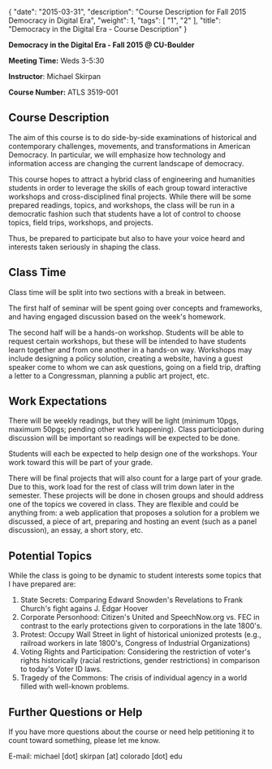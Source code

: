 {
   "date": "2015-03-31",
   "description": "Course Description for Fall 2015 Democracy in Digital Era",
   "weight": 1,
   "tags": [
      "1",
      "2"
   ],
   "title": "Democracy in the Digital Era - Course Description"
}

**Democracy in the Digital Era - Fall 2015 @ CU-Boulder**

**Meeting Time:** Weds 3-5:30

**Instructor**: Michael Skirpan

**Course Number:** ATLS 3519-001

## Course Description
The aim of this course is to do side-by-side examinations of historical and contemporary challenges, movements, and transformations in American Democracy.  In particular, we will emphasize how technology and information access are changing the current landscape of democracy.  

This course hopes to attract a hybrid class of engineering and humanities students in order to leverage the skills of each group toward interactive workshops and cross-disciplined final projects.  While there will be some prepared readings, topics, and workshops, the class will be run in a democratic fashion such that students have a lot of control to choose topics, field trips, workshops, and projects.

Thus, be prepared to participate but also to have your voice heard and interests taken seriously in shaping the class.

## Class Time
Class time will be split into two sections with a break in between.  

The first half of seminar will be spent going over concepts and frameworks, and having engaged discussion based on the week's homework.  

The second half will be a hands-on workshop.  Students will be able to request certain workshops, but these will be intended to have students learn together and from one another in a hands-on way.  Workshops may include designing a policy solution, creating a website, having a guest speaker come to whom we can ask questions, going on a field trip, drafting a letter to a Congressman, planning a public art project, etc.

## Work Expectations
There will be weekly readings, but they will be light (minimum 10pgs, maximum 50pgs; pending other work happening).  Class participation during discussion will be important so readings will be expected to be done.  

Students will each be expected to help design one of the workshops.  Your work toward this will be part of your grade.

There will be final projects that will also count for a large part of your grade.  Due to this, work load for the rest of class will trim down later in the semester.  These projects will be done in chosen groups and should address one of the topics we covered in class.  They are flexible and could be anything from: a web application that proposes a solution for a problem we discussed, a piece of art, preparing and hosting an event (such as a panel discussion), an essay, a short story, etc.

## Potential Topics
While the class is going to be dynamic to student interests some topics that I have prepared are:

1. State Secrets: Comparing Edward Snowden's Revelations to Frank Church's fight agains J. Edgar Hoover
2. Corporate Personhood: Citizen's United and SpeechNow.org vs. FEC in contrast to the early protections given to corporations in the late 1800's.
3. Protest: Occupy Wall Street in light of historical unionized protests (e.g., railroad workers in late 1800's, Congress of Industrial Organizations)
4. Voting Rights and Participation: Considering the restriction of voter's rights historically (racial restrictions, gender restrictions) in comparison to today's Voter ID laws.
5. Tragedy of the Commons: The crisis of individual agency in a world filled with well-known problems.

## Further Questions or Help
If you have more questions about the course or need help petitioning it to count toward something, please let me know.

E-mail: michael [dot] skirpan [at] colorado [dot] edu
